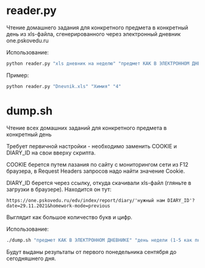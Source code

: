 # reader.py

Чтение домашнего задания для конкретного предмета в конкретный день из xls-файла,
сгенерированного через электронный дневник one.pskovedu.ru

Использование:
```bash
python reader.py "xls дневник на неделю" "предмет КАК В ЭЛЕКТРОННОМ ДНЕВНИКЕ" "день недели (1-5 как пн-пт)"
```

Пример:
```bash
python reader.py "Dnevnik.xls" "Химия" "4"
```

# dump.sh

Чтение всех домашних заданий для конкретного предмета в конкретный день

Требует первичной настройки - необходимо заменить COOKIE и DIARY_ID на свои вверху скрипта.

COOKIE берется путем лазания по сайту с мониторингом сети из F12 браузера, 
в Request Headers запросов надо найти значение Cookie.

DIARY_ID берется через ссылку, откуда скачивали xls-файл (гляньте в загрузки в браузере).
Находится он тут:
```
https://one.pskovedu.ru/edv/index/report/diary/'нужный нам DIARY_ID'?date=29.11.2021&homework-mode=previous
```
Выглядит как большое количество букв и цифр.

Использование:
```bash
./dump.sh "предмет КАК В ЭЛЕКТРОННОМ ДНЕВНИКЕ" "день недели (1-5 как пн-пт)"
```

Будут выданы результаты от первого понедельника сентября до сегодняшнего дня.
